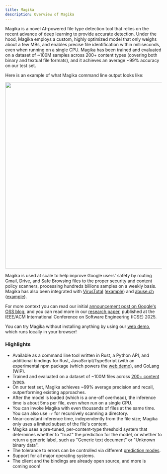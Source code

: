 ```yaml
---
title: Magika
description: Overview of Magika
---
```


Magika is a novel AI-powered file type detection tool that relies on the recent advance of deep learning to provide accurate detection. Under the hood, Magika employs a custom, highly optimized model that only weighs about a few MBs, and enables precise file identification within milliseconds, even when running on a single CPU. Magika has been trained and evaluated on a dataset of ~100M samples across 200+ content types (covering both binary and textual file formats), and it achieves an average ~99% accuracy on our test set.

Here is an example of what Magika command line output looks like:

<p align="center">
    <img src="/magika-screenshot.png" width="600">
</p>

Magika is used at scale to help improve Google users' safety by routing Gmail, Drive, and Safe Browsing files to the proper security and content policy scanners, processing hundreds billions samples on a weekly basis. Magika has also been integrated with [VirusTotal](https://www.virustotal.com/) ([example](/magika-vt.png)) and [abuse.ch](https://bazaar.abuse.ch/) ([example](/magika-abusech.png)).

For more context you can read our initial [announcement post on Google's OSS blog](https://opensource.googleblog.com/2024/02/magika-ai-powered-fast-and-efficient-file-type-identification.html), and you can read more in our [research paper](#research-paper-and-citation), published at the IEEE/ACM International Conference on Software Engineering (ICSE) 2025.

You can try Magika without installing anything by using our [web demo](/demo/web-demo), which runs locally in your browser!


### Highlights

- Available as a command line tool written in Rust, a Python API, and additional bindings for Rust, JavaScript/TypeScript (with an experimental npm package (which powers the [web demo](/demo/web-demo)), and GoLang (WIP).
- Trained and evaluated on a dataset of ~100M files across [200+ content types](https://github.com/google/magika/blob/main/assets/models/standard_v3_3/README.md).
- On our test set, Magika achieves ~99% average precision and recall, outperforming existing approaches.
- After the model is loaded (which is a one-off overhead), the inference time is about 5ms per file, even when run on a single CPU.
- You can invoke Magika with even thousands of files at the same time. You can also use `-r` for recursively scanning a directory.
- Near-constant inference time, independently from the file size; Magika only uses a limited subset of the file's content.
- Magika uses a pre-tuned, per-content-type threshold system that determines whether to "trust" the prediction for the model, or whether to return a generic label, such as "Generic text document" or "Unknown binary data".
- The tolerance to errors can be controlled via different [prediction modes](/core-concepts/prediction-modes).
- Support for all major operating systems.
- The client and the bindings are already open source, and more is coming soon!